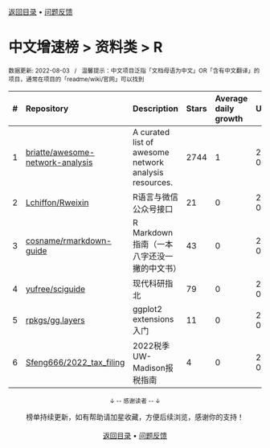 <a href="https://gitee.com/GrowingGit/GitHub-Chinese-Top-Charts#github中文排行榜">返回目录</a> • <a href="/content/docs/feedback.md">问题反馈</a>

# 中文增速榜 > 资料类 > R
<sub>数据更新: 2022-08-03&nbsp;&nbsp;&nbsp;/&nbsp;&nbsp;&nbsp;温馨提示：中文项目泛指「文档母语为中文」OR「含有中文翻译」的项目，通常在项目的「readme/wiki/官网」可以找到</sub>

|#|Repository|Description|Stars|Average daily growth|Updated|
|:-|:-|:-|:-|:-|:-|
|1|[briatte/awesome-network-analysis](https://github.com/briatte/awesome-network-analysis)|A curated list of awesome network analysis resources.|2744|1|2022-05-01|
|2|[Lchiffon/Rweixin](https://github.com/Lchiffon/Rweixin)|R语言与微信公众号接口|21|0|2022-06-13|
|3|[cosname/rmarkdown-guide](https://github.com/cosname/rmarkdown-guide)|R Markdown 指南（一本八字还没一撇的中文书）|43|0|2022-07-17|
|4|[yufree/sciguide](https://github.com/yufree/sciguide)|现代科研指北|79|0|2022-07-09|
|5|[rpkgs/gg.layers](https://github.com/rpkgs/gg.layers)|ggplot2 extensions 入门|11|0|2022-05-19|
|6|[Sfeng666/2022_tax_filing](https://github.com/Sfeng666/2022_tax_filing)|2022税季 UW-Madison报税指南|4|0|2022-03-22|

<div align="center">
    <p><sub>↓ -- 感谢读者 -- ↓</sub></p>
    榜单持续更新，如有帮助请加星收藏，方便后续浏览，感谢你的支持！
</div>

<br/>

<div align="center"><a href="https://gitee.com/GrowingGit/GitHub-Chinese-Top-Charts#github中文排行榜">返回目录</a> • <a href="/content/docs/feedback.md">问题反馈</a></div>
